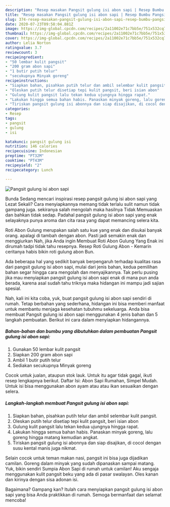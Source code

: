 ```yaml
---
description: "Resep masakan Pangsit gulung isi abon sapi | Resep Bumbu Pangsit gulung isi abon sapi Yang Enak Banget"
title: "Resep masakan Pangsit gulung isi abon sapi | Resep Bumbu Pangsit gulung isi abon sapi Yang Enak Banget"
slug: 374-resep-masakan-pangsit-gulung-isi-abon-sapi-resep-bumbu-pangsit-gulung-isi-abon-sapi-yang-enak-banget
date: 2020-07-23T09:58:04.881Z
image: https://img-global.cpcdn.com/recipes/2a11002e71c7bb5e/751x532cq70/pangsit-gulung-isi-abon-sapi-foto-resep-utama.jpg
thumbnail: https://img-global.cpcdn.com/recipes/2a11002e71c7bb5e/751x532cq70/pangsit-gulung-isi-abon-sapi-foto-resep-utama.jpg
cover: https://img-global.cpcdn.com/recipes/2a11002e71c7bb5e/751x532cq70/pangsit-gulung-isi-abon-sapi-foto-resep-utama.jpg
author: Lelia Norton
ratingvalue: 3.7
reviewcount: 3
recipeingredient:
- "50 lembar kulit pangsit"
- "200 gram abon sapi"
- "1 butir putih telur"
- "secukupnya Minyak goreng"
recipeinstructions:
- "Siapkan bahan, pisahkan putih telur dan ambil selembar kulit pangsit."
- "Oleskan putih telur disetiap tepi kulit pangsit, beri isian abon"
- "Gulung kulit pangsit lalu tekan kedua ujungnya hingga rapat."
- "Lakukan hingga semua bahan habis. Panaskan minyak goreng, lalu goreng hingga matang kemudian angkat."
- "Tiriskan pangsit gulung isi abonnya dan siap disajikan, di cocol dengan susu kental manis juga nikmat."
categories:
- Resep
tags:
- pangsit
- gulung
- isi

katakunci: pangsit gulung isi 
nutrition: 146 calories
recipecuisine: Indonesian
preptime: "PT32M"
cooktime: "PT43M"
recipeyield: "2"
recipecategory: Lunch

---
```



![Pangsit gulung isi abon sapi](https://img-global.cpcdn.com/recipes/2a11002e71c7bb5e/751x532cq70/pangsit-gulung-isi-abon-sapi-foto-resep-utama.jpg)

Bunda Sedang mencari inspirasi resep pangsit gulung isi abon sapi yang Lezat Sekali? Cara menyiapkannya memang tidak terlalu sulit namun tidak gampang juga. sekiranya salah mengolah maka hasilnya Tidak Memuaskan dan bahkan tidak sedap. Padahal pangsit gulung isi abon sapi yang enak selayaknya punya aroma dan cita rasa yang dapat memancing selera kita.

Roti Abon Gulung merupakan salah satu kue yang enak dan disukai banyak orang. apalagi di tambah dengan abon. Pasti jadi semakin enak dan menggiurkan Nah, jika Anda ingin Membuat Roti Abon Gulung Yang Enak ini dirumah tadpi tidak tahu resepnya. Resep Roti Gulung Abon - Kemarin ceritanya habis bikin roti gulung abon Bun.

Ada beberapa hal yang sedikit banyak berpengaruh terhadap kualitas rasa dari pangsit gulung isi abon sapi, mulai dari jenis bahan, kedua pemilihan bahan segar hingga cara mengolah dan menyajikannya. Tak perlu pusing jika mau menyiapkan pangsit gulung isi abon sapi enak di mana pun anda berada, karena asal sudah tahu triknya maka hidangan ini mampu jadi sajian spesial.


Nah, kali ini kita coba, yuk, buat pangsit gulung isi abon sapi sendiri di rumah. Tetap berbahan yang sederhana, hidangan ini bisa memberi manfaat untuk membantu menjaga kesehatan tubuhmu sekeluarga. Anda bisa membuat Pangsit gulung isi abon sapi menggunakan 4 jenis bahan dan 5 langkah pembuatan. Berikut ini cara dalam menyiapkan hidangannya.

<!--inarticleads1-->

##### Bahan-bahan dan bumbu yang dibutuhkan dalam pembuatan Pangsit gulung isi abon sapi:

1. Gunakan 50 lembar kulit pangsit
1. Siapkan 200 gram abon sapi
1. Ambil 1 butir putih telur
1. Sediakan secukupnya Minyak goreng


Cocok untuk jualan, ataupun stok lauk. Untuk itu agar tidak gagal, ikuti resep lengkapnya berikut. Daftar Isi: Abon Sapi Rumahan, Simpel Mudah. Untuk isi bisa menggunakan abon ayam atau atau ikan sesuaikan dengan selera. 

<!--inarticleads2-->

##### Langkah-langkah membuat Pangsit gulung isi abon sapi:

1. Siapkan bahan, pisahkan putih telur dan ambil selembar kulit pangsit.
1. Oleskan putih telur disetiap tepi kulit pangsit, beri isian abon
1. Gulung kulit pangsit lalu tekan kedua ujungnya hingga rapat.
1. Lakukan hingga semua bahan habis. Panaskan minyak goreng, lalu goreng hingga matang kemudian angkat.
1. Tiriskan pangsit gulung isi abonnya dan siap disajikan, di cocol dengan susu kental manis juga nikmat.


Selain cocok untuk teman makan nasi, pangsit ini bisa juga dijadikan camilan. Goreng dalam minyak yang sudah dipanaskan sampai matang. Yuk, bikin sendiri Sumpia Abon Sapi di rumah untuk camilan! Aku sengaja menggunakan kulit pangsit beku yang ada di pasar swalayan. Oles kanan dan kirinya dengan sisa adonan isi. 

Bagaimana? Gampang kan? Itulah cara menyiapkan pangsit gulung isi abon sapi yang bisa Anda praktikkan di rumah. Semoga bermanfaat dan selamat mencoba!
